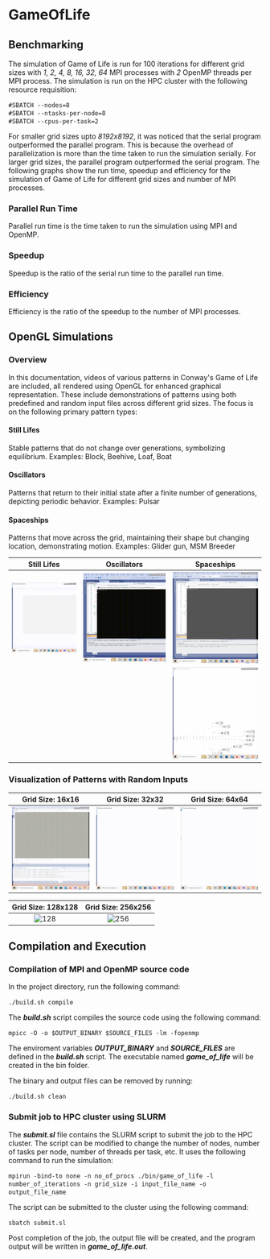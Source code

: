 # GameOfLife



## Benchmarking
The simulation of Game of Life is run for 100 iterations for different grid sizes with *1, 2, 4, 8, 16, 32, 64* MPI processes with *2* OpenMP threads per MPI process. The simulation is run on the HPC cluster with the following resource requisition:
```
#SBATCH --nodes=8
#SBATCH --ntasks-per-node=8
#SBATCH --cpus-per-task=2
```

For smaller grid sizes upto *8192x8192*, it was noticed that the serial program outperformed the parallel program. This is because the overhead of parallelization is more than the time taken to run the simulation serially. For larger grid sizes, the parallel program outperformed the serial program. The following graphs show the run time, speedup and efficiency for the simulation of Game of Life for different grid sizes and number of MPI processes. 

### Parallel Run Time
Parallel run time is the time taken to run the simulation using MPI and OpenMP.


### Speedup
Speedup is the ratio of the serial run time to the parallel run time.


### Efficiency
Efficiency is the ratio of the speedup to the number of MPI processes.

## OpenGL Simulations
### Overview
In this documentation, videos of various patterns in Conway's Game of Life are included, all rendered using OpenGL for enhanced graphical representation. These include demonstrations of patterns using both predefined and random input files across different grid sizes. The focus is on the following primary pattern types:

#### Still Lifes
Stable patterns that do not change over generations, symbolizing equilibrium.
Examples: Block, Beehive, Loaf, Boat

#### Oscillators
Patterns that return to their initial state after a finite number of generations, depicting periodic behavior.
Examples: Pulsar

#### Spaceships
Patterns that move across the grid, maintaining their shape but changing location, demonstrating motion.
Examples: Glider gun, MSM Breeder

| Still Lifes | Oscillators | Spaceships |
|:-----------:|:-----------:|:----------:|
| ![idle](openGL/videos/idle.gif) | ![oscillator](openGL/videos/oscillator.gif) | ![glider-gun](openGL/videos/glider-gun.gif) |
| | | ![msm-breeder](openGL/videos/breeder1.gif) |

### Visualization of Patterns with Random Inputs

| Grid Size: 16x16 | Grid Size: 32x32 | Grid Size: 64x64 |
|:----------------:|:----------------:|:----------------:|
| ![16](openGL/videos/16.gif) | ![32](openGL/videos/32.gif) | ![64](openGL/videos/64.gif) |

| Grid Size: 128x128 | Grid Size: 256x256 |
|:------------------:|:------------------:|
| ![128](openGL/videos/128.gif) | ![256](openGL/videos/256.gif) |


## Compilation and Execution
### Compilation of MPI and OpenMP source code
In the project directory, run the following command:
```
./build.sh compile
```

The ***build.sh*** script compiles the source code using the following command:
```
mpicc -O -o $OUTPUT_BINARY $SOURCE_FILES -lm -fopenmp
```
The enviroment variables ***OUTPUT_BINARY*** and ***SOURCE_FILES*** are defined in the ***build.sh*** script. The executable named ***game_of_life*** will be created in the bin folder.

The binary and output files can be removed by running:
```
./build.sh clean
```
### Submit job to HPC cluster using SLURM
The ***submit.sl*** file contains the SLURM script to submit the job to the HPC cluster. The script can be modified to change the number of nodes, number of tasks per node, number of threads per task, etc. It uses the following command to run the simulation:
```
mpirun -bind-to none -n no_of_procs ./bin/game_of_life -l number_of_iterations -n grid_size -i input_file_name -o output_file_name
```
The script can be submitted to the cluster using the following command:
```
sbatch submit.sl
```
Post completion of the job, the output file will be created, and the program output will be written in ***game_of_life.out***.


